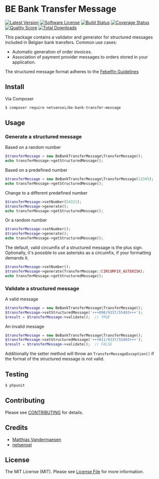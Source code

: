 # BE Bank Transfer Message

[![Latest Version](https://img.shields.io/github/release/netsensei/be-bank-transfer-message.svg?style=flat-square)](https://github.com/netsensei/be-bank-transfer-message/releases)
[![Software License](https://img.shields.io/badge/license-MIT-brightgreen.svg?style=flat-square)](LICENSE.md)
[![Build Status](https://img.shields.io/travis/netsensei/be-bank-transfer-message/master.svg?style=flat-square)](https://travis-ci.org/netsensei/be-bank-transfer-message)
[![Coverage Status](https://img.shields.io/scrutinizer/coverage/g/netsensei/be-bank-transfer-message.svg?style=flat-square)](https://scrutinizer-ci.com/g/netsensei/be-bank-transfer-message/code-structure)
[![Quality Score](https://img.shields.io/scrutinizer/g/netsensei/be-bank-transfer-message.svg?style=flat-square)](https://scrutinizer-ci.com/g/netsensei/be-bank-transfer-message)
[![Total Downloads](https://img.shields.io/packagist/dt/netsensei/be-bank-transfer-message.svg?style=flat-square)](https://packagist.org/packages/netsensei/be-bank-transfer-message)

This package contains a validator and generator for structured messages included in Belgian bank transfers. Common use cases:

* Automatic generation of order invoices.
* Association of payment provider messages to orders stored in your application.

The structured message format adheres to the [Febelfin Guidelines](https://www.febelfin.be/sites/default/files/files/dw-formulier_euro2.pdf)

## Install

Via Composer

``` bash
$ composer require netsensei/be-bank-transfer-message
```

## Usage

### Generate a structured message

Based on a random number

``` php
$transferMessage = new BeBankTransferMessage\TransferMessage();
echo transferMessage->getStructuredMessage();
```

Based on a predefined number

``` php
$transferMessage = new BeBankTransferMessage\TransferMessage(12345);
echo transferMessage->getStructuredMessage();
```

Change to a different predefined number

``` php
$transferMessage->setNumber(54321);
$transferMessage->generate();
echo transferMessage->getStructuredMessage();
```

Or a random number

``` php
$transferMessage->setNumber();
$transferMessage->generate();
echo transferMessage->getStructuredMessage();
```

The default, valid circumfix of a structured message is the plus sign. Optionally, it's possible to use asterisks as a circumfix, if your formatting demands it.

``` php
$transferMessage->setNumber();
$transferMessage->generate(TransferMessage::CIRCUMFIX_ASTERISK);
echo transferMessage->getStructuredMessage();
```

### Validate a structured message

A valid message

``` php
$transferMessage = new BeBankTransferMessage\TransferMessage();
$transferMessage->setStructuredMessage('+++090/9337/55493+++');
$result = $transferMessage->validate();  // TRUE
```

An invalid message

``` php
$transferMessage = new BeBankTransferMessage\TransferMessage();
$transferMessage->setStructuredMessage('+++011/9337/55493+++');
$result = $transferMessage->validate();  // FALSE
```

Additionally the setter method will throw an ```TransferMessageException()``` if the format of the structured message is not valid.

## Testing

``` bash
$ phpunit
```

## Contributing

Please see [CONTRIBUTING](https://github.com/netsensei/be-bank-transfer-message/blob/master/CONTRIBUTING.md) for details.

## Credits

- [Matthias Vandermaesen](https://github.com/Netsensei)
- [netsensei](https://github.com/netsensei)

## License

The MIT License (MIT). Please see [License File](LICENSE.md) for more information.

